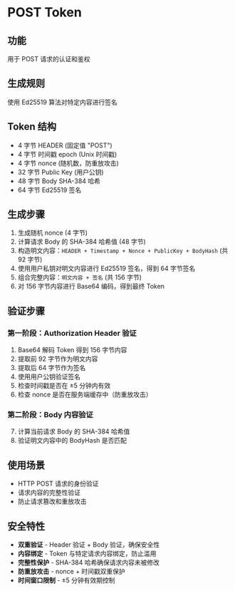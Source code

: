 # POST Token

## 功能

用于 POST 请求的认证和鉴权

## 生成规则

使用 Ed25519 算法对特定内容进行签名

## Token 结构

- 4 字节 HEADER (固定值 "POST")
- 4 字节 时间戳 epoch (Unix 时间戳)
- 4 字节 nonce (随机数，防重放攻击)
- 32 字节 Public Key (用户公钥)
- 48 字节 Body SHA-384 哈希
- 64 字节 Ed25519 签名

## 生成步骤

1. 生成随机 nonce (4 字节)
2. 计算请求 Body 的 SHA-384 哈希值 (48 字节)
3. 构造明文内容：`HEADER + Timestamp + Nonce + PublicKey + BodyHash` (共 92 字节)
4. 使用用户私钥对明文内容进行 Ed25519 签名，得到 64 字节签名
5. 组合完整内容：`明文内容 + 签名` (共 156 字节)
6. 对 156 字节内容进行 Base64 编码，得到最终 Token

## 验证步骤

### 第一阶段：Authorization Header 验证
1. Base64 解码 Token 得到 156 字节内容
2. 提取前 92 字节作为明文内容
3. 提取后 64 字节作为签名
4. 使用用户公钥验证签名
5. 检查时间戳是否在 ±5 分钟内有效
6. 检查 nonce 是否在服务端缓存中（防重放攻击）

### 第二阶段：Body 内容验证
7. 计算当前请求 Body 的 SHA-384 哈希值
8. 验证明文内容中的 BodyHash 是否匹配

## 使用场景

- HTTP POST 请求的身份验证
- 请求内容的完整性验证
- 防止请求篡改和重放攻击

## 安全特性

- **双重验证** - Header 验证 + Body 验证，确保安全性
- **内容绑定** - Token 与特定请求内容绑定，防止滥用
- **完整性保护** - SHA-384 哈希确保请求内容未被修改
- **防重放攻击** - nonce + 时间戳双重保护
- **时间窗口限制** - ±5 分钟有效期控制
